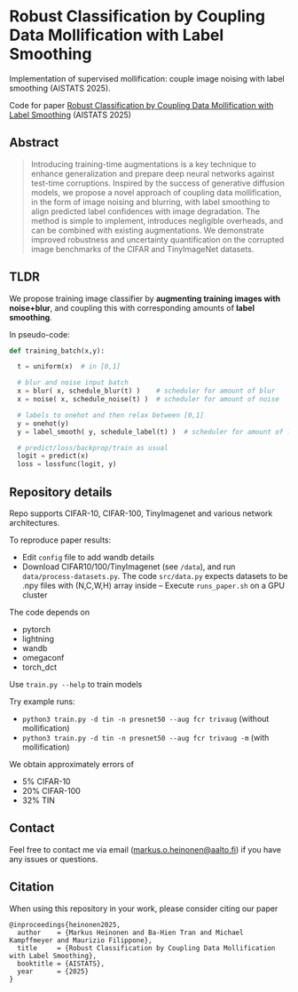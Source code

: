 # Robust Classification by Coupling Data Mollification with Label Smoothing

Implementation of supervised mollification: couple image noising with label smoothing (AISTATS 2025).

Code for paper [Robust Classification by Coupling Data Mollification with Label Smoothing](https://arxiv.org/abs/2406.01494) (AISTATS 2025)

## Abstract 

> Introducing training-time augmentations is a key technique to enhance generalization and prepare deep neural networks against test-time corruptions. Inspired by the success of generative diffusion models, we propose a novel approach of coupling data mollification, in the form of image noising and blurring, with label smoothing to align predicted label confidences with image degradation. The method is simple to implement, introduces negligible overheads, and can be combined with existing augmentations. We demonstrate improved robustness and uncertainty quantification on the corrupted image benchmarks of the CIFAR and TinyImageNet datasets.

## TLDR

We propose training image classifier by **augmenting training images with noise+blur**, and coupling this with corresponding amounts of **label smoothing**. 

In pseudo-code:

```python
def training_batch(x,y):

  t = uniform(x)  # in [0,1]

  # blur and noise input batch
  x = blur( x, schedule_blur(t) )    # scheduler for amount of blur 
  x = noise( x, schedule_noise(t) )  # scheduler for amount of noise

  # labels to onehot and then relax between [0,1]
  y = onehot(y)
  y = label_smooth( y, schedule_label(t) )  # scheduler for amount of label decay

  # predict/loss/backprop/train as usual
  logit = predict(x)
  loss = lossfunc(logit, y)

```

## Repository details

Repo supports CIFAR-10, CIFAR-100, TinyImagenet and various network architectures.

To reproduce paper results:
- Edit `config` file to add wandb details 
- Download CIFAR10/100/TinyImagenet (see `/data`), and run `data/process-datasets.py`. The code `src/data.py` expects datasets to be .npy files with (N,C,W,H) array inside
– Execute `runs_paper.sh` on a GPU cluster 

The code depends on
- pytorch
- lightning
- wandb
- omegaconf
- torch_dct

Use `train.py --help` to train models

Try example runs:

- `python3 train.py -d tin -n presnet50 --aug fcr trivaug`     (without mollification)
- `python3 train.py -d tin -n presnet50 --aug fcr trivaug -m`     (with mollification)

We obtain approximately errors of 
 - 5% CIFAR-10
 - 20% CIFAR-100
 - 32% TIN

## Contact

Feel free to contact me via email (markus.o.heinonen@aalto.fi) if you have any issues or questions.

## Citation

When using this repository in your work, please consider citing our paper

```
@inproceedings{heinonen2025,
  author    = {Markus Heinonen and Ba-Hien Tran and Michael Kampffmeyer and Maurizio Filippone},
  title     = {Robust Classification by Coupling Data Mollification with Label Smoothing},
  booktitle = {AISTATS},
  year      = {2025}
}
```
